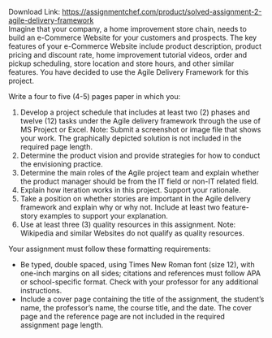 Download Link: https://assignmentchef.com/product/solved-assignment-2-agile-delivery-framework
<br>
Imagine that your company, a home improvement store chain, needs to build an e-Commerce Website for your customers and prospects. The key features of your e-Commerce Website include product description, product pricing and discount rate, home improvement tutorial videos, order and pickup scheduling, store location and store hours, and other similar features. You have decided to use the Agile Delivery Framework for this project.

Write a four to five (4-5) pages paper in which you:

<ol>

 <li>Develop a project schedule that includes at least two (2) phases and twelve (12) tasks under the Agile delivery framework through the use of MS Project or Excel. Note: Submit a screenshot or image file that shows your work. The graphically depicted solution is not included in the required page length.</li>

 <li>Determine the product vision and provide strategies for how to conduct the envisioning practice.</li>

 <li>Determine the main roles of the Agile project team and explain whether the product manager should be from the IT field or non-IT related field.</li>

 <li>Explain how iteration works in this project. Support your rationale.</li>

 <li>Take a position on whether stories are important in the Agile delivery framework and explain why or why not. Include at least two feature-story examples to support your explanation.</li>

 <li>Use at least three (3) quality resources in this assignment. Note: Wikipedia and similar Websites do not qualify as quality resources.</li>

</ol>

Your assignment must follow these formatting requirements:

<ul>

 <li>Be typed, double spaced, using Times New Roman font (size 12), with one-inch margins on all sides; citations and references must follow APA or school-specific format. Check with your professor for any additional instructions.</li>

 <li>Include a cover page containing the title of the assignment, the student’s name, the professor’s name, the course title, and the date. The cover page and the reference page are not included in the required assignment page length.</li>

</ul>